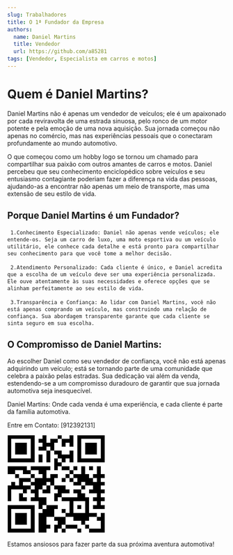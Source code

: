 ```yaml
---
slug: Trabalhadores
title: O 1ª Fundador da Empresa
authors:
  name: Daniel Martins
  title: Vendedor
  url: https://github.com/a85281
tags: [Vendedor, Especialista em carros e motos]
---
```


# Quem é **Daniel Martins**?

Daniel Martins não é apenas um vendedor de veículos; ele é um apaixonado por cada reviravolta de uma estrada sinuosa, pelo ronco de um motor potente e pela emoção de uma nova aquisição. Sua jornada começou não apenas no comércio, mas nas experiências pessoais que o conectaram profundamente ao mundo automotivo.

O que começou como um hobby logo se tornou um chamado para compartilhar sua paixão com outros amantes de carros e motos. Daniel percebeu que seu conhecimento enciclopédico sobre veículos e seu entusiasmo contagiante poderiam fazer a diferença na vida das pessoas, ajudando-as a encontrar não apenas um meio de transporte, mas uma extensão de seu estilo de vida.

## Porque Daniel Martins é um Fundador?
```
 1.Conhecimento Especializado: Daniel não apenas vende veículos; ele entende-os. Seja um carro de luxo, uma moto esportiva ou um veículo utilitário, ele conhece cada detalhe e está pronto para compartilhar seu conhecimento para que você tome a melhor decisão.

 2.Atendimento Personalizado: Cada cliente é único, e Daniel acredita que a escolha de um veículo deve ser uma experiência personalizada. Ele ouve atentamente às suas necessidades e oferece opções que se alinham perfeitamente ao seu estilo de vida.

 3.Transparência e Confiança: Ao lidar com Daniel Martins, você não está apenas comprando um veículo, mas construindo uma relação de confiança. Sua abordagem transparente garante que cada cliente se sinta seguro em sua escolha.
```
## O Compromisso de Daniel Martins:

Ao escolher Daniel como seu vendedor de confiança, você não está apenas adquirindo um veículo; está se tornando parte de uma comunidade que celebra a paixão pelas estradas. Sua dedicação vai além da venda, estendendo-se a um compromisso duradouro de garantir que sua jornada automotiva seja inesquecível.

Daniel Martins: Onde cada venda é uma experiência, e cada cliente é parte da família automotiva.

Entre em Contato:
[912392131]

![Alt text](image-1.png)

Estamos ansiosos para fazer parte da sua próxima aventura automotiva!